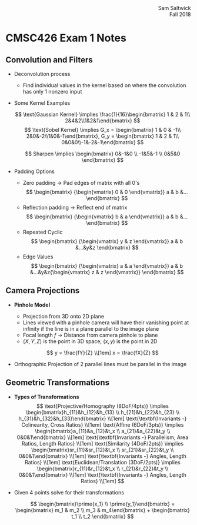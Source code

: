 <div style="text-align: right">Sam Saltwick </div>
<div style="text-align: right">Fall 2018 </div>

# CMSC426 Exam 1 Notes

## Convolution and Filters
- Deconvolution process
    + Find individual values in the kernel based on where the convolution has only 1 nonzero input
- Some Kernel Examples

    $$
    \text{Gaussian Kernel} \implies \frac{1}{16}\begin{bmatrix} 1 & 2 & 1\\ 2&4&2\\1&2&1\end{bmatrix}
    $$
    $$
    \text{Sobel Kernel} \implies 
    G_x = \begin{bmatrix} 1 & 0 & -1\\ 2&0&-2\\1&0&-1\end{bmatrix},
    G_y = \begin{bmatrix} 1 & 2 & 1\\ 0&0&0\\-1&-2&-1\end{bmatrix}
    $$

    $$
    Sharpen \implies \begin{bmatrix} 0&-1&0 \\ -1&5&-1 \\ 0&5&0 \end{bmatrix}
    $$
- Padding Options
    + Zero padding -> Pad edges of matrix with all 0's
        $$
        \begin{bmatrix} {\begin{vmatrix} 0 & 0 \end{vmatrix}} a & b &... \end{bmatrix}
        $$
    + Reflection padding -> Reflect end of matrix 
        $$
        \begin{bmatrix} {\begin{vmatrix} b & a \end{vmatrix}} a & b &... \end{bmatrix}
        $$
    + Repeated Cyclic
        $$
        \begin{bmatrix} {\begin{vmatrix} y & z \end{vmatrix}} a & b &...&y&z \end{bmatrix}
        $$
    + Edge Values
        $$
        \begin{bmatrix} {\begin{vmatrix} a & a \end{vmatrix}} a & b &...&y&z{\begin{vmatrix} z & z \end{vmatrix}} \end{bmatrix}
        $$
## Camera Projections
- **Pinhole Model**
    + Projection from 3D onto 2D plane
    + Lines viewed with a pinhole camera will have their vanishing point at infinity if the line is in a plane parallel to the image plane
    + Focal length $f$ -> Distance from camera pinhole to plane
    + $(X,Y,Z)$ is the point in 3D space, $(x,y)$ is the point in 2D
    
    $$
        y = \frac{fY}{Z}
        \\[1em]
        x = \frac{fX}{Z}
    $$
- Orthographic Projection of 2 parallel lines must be parallel in the image

## Geometric Transformations
- **Types of Transformations**
    $$
    \text{Projective/Homography (8DoF/4pts)} \implies 
    \begin{bmatrix}h_{11}&h_{12}&h_{13}
    \\
    h_{21}&h_{22}&h_{23}
    \\
    h_{31}&h_{32}&h_{33}\end{bmatrix}
    \\[1em]
    \text{\textbf{Invariants -}  Colinearity, Cross Ratios}
    \\[1em]
    \text{Affine (6DoF/3pts)} \implies 
    \begin{bmatrix}a_{11}&a_{12}&t_x
    \\
    a_{21}&a_{22}&t_y
    \\
    0&0&1\end{bmatrix}
    \\[1em]
    \text{\textbf{Invariants -}  Parallelism, Area Ratios, Length Ratios}
    \\[1em]
    \text{Similarity (4DoF/2pts)} \implies 
    \begin{bmatrix}sr_{11}&sr_{12}&t_x
    \\
    sr_{21}&sr_{22}&t_y
    \\
    0&0&1\end{bmatrix}
    \\[1em]
    \text{\textbf{Invariants -}  Angles, Length Ratios}
    \\[1em]
    \text{Euclidean/Translation (3DoF/2pts)} \implies 
    \begin{bmatrix}r_{11}&r_{12}&t_x
    \\
    r_{21}&r_{22}&t_y
    \\
    0&0&1\end{bmatrix}
    \\[1em]
    \text{\textbf{Invariants -}  Angles, Length Ratios}
    \\[1em]
    $$
- Given 4 points solve for their transformations

    $$
    \begin{bmatrix}\prime{x_1} \\ \prime{y_1}\end{bmatrix} = \begin{bmatrix} m_1 & m_2 \\ m_3 & m_4\end{bmatrix} + \begin{bmatrix} t_1 \\ t_2 \end{bmatrix}
    $$